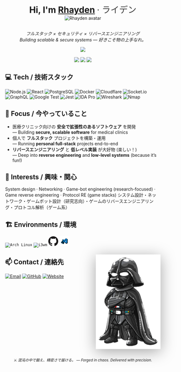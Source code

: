 <div align="center">
  <h1 style="margin:0;padding:0;">
    Hi, I'm <a href="https://www.arkansoftware.com">Rhayden</a>
    <span style="font-weight:400;opacity:.85"> · ライデン</span>
  </h1>
  <img src="anakin.gif" width="200" alt="Rhayden avatar" />
  <br><br>

  <em>フルスタック × セキュリティ × リバースエンジニアリング<br/>
  Building scalable & secure systems — 好きこそ物の上手なれ。</em>

  <p>
    <a href="https://github.com/MarcoRhayden">
      <img src="https://readme-typing-svg.herokuapp.com/?lines=Full-stack%20Engineer%20%7C%20Security%20Enthusiast;Reverse%20Engineering%20%E2%9A%99%EF%B8%8F;Low-level%20systems%20%F0%9F%92%BB;Always%20learning%20%E5%AD%A6%E7%BF%92&font=Fira%20Code&center=true&width=640&height=42&color=ff77aa&vCenter=true&size=22">
    </a>
  </p>

  <p>
    <img src="https://img.shields.io/badge/C%2B%2B20-5B8DEF?logo=c%2B%2B&logoColor=fff&label=Language&labelColor=1b1f24">
    <img src="https://img.shields.io/badge/TypeScript-3178C6?logo=typescript&logoColor=fff&label=Language&labelColor=1b1f24">
    <img src="https://img.shields.io/badge/Boost.Asio-6a5acd?logo=boost&logoColor=fff&label=Network&labelColor=1b1f24">
  </p>
</div>

## 💻 Tech / 技術スタック
![Node.js](https://img.shields.io/badge/Node.js-339933?logo=node.js&logoColor=white)
![React](https://img.shields.io/badge/React-61DAFB?logo=react&logoColor=000)
![PostgreSQL](https://img.shields.io/badge/PostgreSQL-4169E1?logo=postgresql&logoColor=white)
![Docker](https://img.shields.io/badge/Docker-2496ED?logo=docker&logoColor=white)
![Cloudflare](https://img.shields.io/badge/Cloudflare-F38020?logo=cloudflare&logoColor=white)
![Socket.io](https://img.shields.io/badge/Socket.io-010101?logo=socket.io&logoColor=white)
![GraphQL](https://img.shields.io/badge/GraphQL-E10098?logo=graphql&logoColor=white)
![Google Test](https://img.shields.io/badge/Google%20Test-4285F4?logo=generic&logoColor=white)
![Jest](https://img.shields.io/badge/Jest-C21325?logo=jest&logoColor=white)
![IDA Pro](https://img.shields.io/badge/IDA_Pro-3B3B3B?logo=generic&logoColor=white)
![Wireshark](https://img.shields.io/badge/Wireshark-1679A7?logo=wireshark&logoColor=white)
![Nmap](https://img.shields.io/badge/Nmap-CC0000?logo=generic&logoColor=white)

## 🚀 Focus / 今やっていること
- 医療クリニック向けの **安全で拡張性のあるソフトウェア** を開発  
  — Building **secure, scalable software** for medical clinics
- 個人で **フルスタック** プロジェクトを構築・運用  
  — Running **personal full-stack** projects end-to-end
- **リバースエンジニアリング** と **低レベル実装** が大好物 (楽しい！)  
  — Deep into **reverse engineering** and **low-level systems** (because it’s fun!)

## 🔭 Interests / 興味・関心
System design · Networking · Game-bot engineering (research-focused) · Game reverse engineering · Protocol RE (game stacks)
システム設計・ネットワーク・ゲームボット設計（研究志向）・ゲームのリバースエンジニアリング・プロトコル解析（ゲーム系）

## 🏗️ Environments / 環境
<code><img alt="Arch Linux" title="Arch Linux" src="https://github.com/cheesits456/cheesits456/raw/master/icons/arch.png" height="32"></code>
<code><img alt="i3wm" title="i3wm" src="https://github.com/i3/i3/blob/next/docs/logo-30.png" height="32"></code>
<code><img alt="GitHub" title="GitHub" src="https://raw.githubusercontent.com/github/explore/78df643247d429f6cc873026c0622819ad797942/topics/github/github.png" height="32"></code>
<code><img alt="VS Code" title="VS Code" src="https://github.com/vscode-icons/vscode-icons/blob/master/images/logo.png" height="32"></code>

<img
  src="darth-vader-transparent.png"
  width="210"
  align="right"
  alt="Mascot"
  style="margin:8px 0 8px 24px; filter: drop-shadow(0 8px 24px rgba(0,0,0,.35));"
/>

## 📫 Contact / 連絡先
[![Email](https://img.shields.io/badge/Email-Rhayden%40arkansoftware.com-ff3860?logo=gmail&logoColor=fff&labelColor=1b1f24)](mailto:Rhayden@arkansoftware.com)
[![GitHub](https://img.shields.io/badge/GitHub-@MarcoRhayden-24292e?logo=github&logoColor=fff&labelColor=1b1f24)](https://github.com/MarcoRhayden)
[![Website](https://img.shields.io/badge/-arkansoftware.com-1b1f24?logo=googlechrome&logoColor=white&labelColor=1b1f24)](https://www.arkansoftware.com)

<br clear="both"/>

<p align="center">
  <sub>
    ⚔ <i>混沌の中で鍛え、精密さで届ける。</i> — <i>Forged in chaos. Delivered with precision.</i>
  </sub>
</p>
